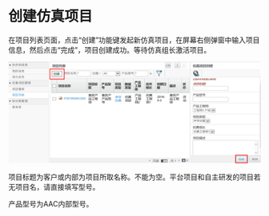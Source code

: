 # 创建仿真项目

在项目列表页面，点击“创建”功能键发起新仿真项目，在屏幕右侧弹窗中输入项目信息，然后点击“完成”，项目创建成功。等待仿真组长激活项目。

![](/assets/createproject.png)

项目标题为客户或内部为项目所取名称。不能为空。平台项目和自主研发的项目若无项目名，请直接填写型号。

产品型号为AAC内部型号。



